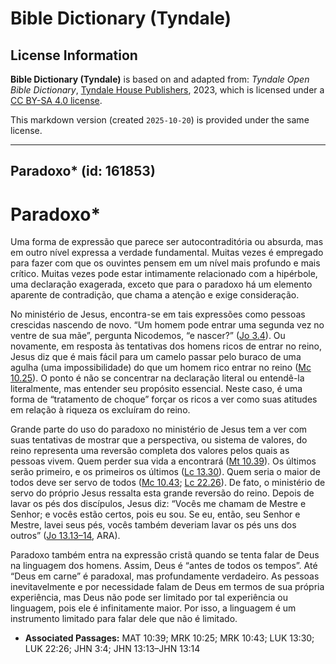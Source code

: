 # Bible Dictionary (Tyndale)

## License Information

**Bible Dictionary (Tyndale)** is based on and adapted from: _Tyndale Open Bible Dictionary_, [Tyndale House Publishers](https://tyndaleopenresources.com/), 2023, which is licensed under a [CC BY-SA 4.0 license](https://creativecommons.org/licenses/by-sa/4.0/legalcode.en).

This markdown version (created `2025-10-20`) is provided under the same license.



--------------------------------

## Paradoxo* (id: 161853)

Paradoxo\*
==========

Uma forma de expressão que parece ser autocontraditória ou absurda, mas em outro nível expressa a verdade fundamental. Muitas vezes é empregado para fazer com que os ouvintes pensem em um nível mais profundo e mais crítico. Muitas vezes pode estar intimamente relacionado com a hipérbole, uma declaração exagerada, exceto que para o paradoxo há um elemento aparente de contradição, que chama a atenção e exige consideração.

No ministério de Jesus, encontra\-se em tais expressões como pessoas crescidas nascendo de novo. “Um homem pode entrar uma segunda vez no ventre de sua mãe”, pergunta Nicodemos, “e nascer?” ([Jo 3\.4](https://ref.ly/John3:4)). Ou novamente, em resposta às tentativas dos homens ricos de entrar no reino, Jesus diz que é mais fácil para um camelo passar pelo buraco de uma agulha (uma impossibilidade) do que um homem rico entrar no reino ([Mc 10\.25](https://ref.ly/Mark10:25)). O ponto é não se concentrar na declaração literal ou entendê\-la literalmente, mas entender seu propósito essencial. Neste caso, é uma forma de “tratamento de choque” forçar os ricos a ver como suas atitudes em relação à riqueza os excluíram do reino.

Grande parte do uso do paradoxo no ministério de Jesus tem a ver com suas tentativas de mostrar que a perspectiva, ou sistema de valores, do reino representa uma reversão completa dos valores pelos quais as pessoas vivem. Quem perder sua vida a encontrará ([Mt 10\.39](https://ref.ly/Matt10:39)). Os últimos serão primeiro, e os primeiros os últimos ([Lc 13\.30](https://ref.ly/Luke13:30)). Quem seria o maior de todos deve ser servo de todos ([Mc 10\.43](https://ref.ly/Mark10:43); [Lc 22\.26](https://ref.ly/Luke22:26)). De fato, o ministério de servo do próprio Jesus ressalta esta grande reversão do reino. Depois de lavar os pés dos discípulos, Jesus diz: “Vocês me chamam de Mestre e Senhor; e vocês estão certos, pois eu sou. Se eu, então, seu Senhor e Mestre, lavei seus pés, vocês também deveriam lavar os pés uns dos outros” ([Jo 13\.13–14](https://ref.ly/John13:13-John13:14), ARA).

Paradoxo também entra na expressão cristã quando se tenta falar de Deus na linguagem dos homens. Assim, Deus é “antes de todos os tempos”. Até “Deus em carne” é paradoxal, mas profundamente verdadeiro. As pessoas inevitavelmente e por necessidade falam de Deus em termos de sua própria experiência, mas Deus não pode ser limitado por tal experiência ou linguagem, pois ele é infinitamente maior. Por isso, a linguagem é um instrumento limitado para falar dele que não é limitado.

* **Associated Passages:** MAT 10:39; MRK 10:25; MRK 10:43; LUK 13:30; LUK 22:26; JHN 3:4; JHN 13:13–JHN 13:14


